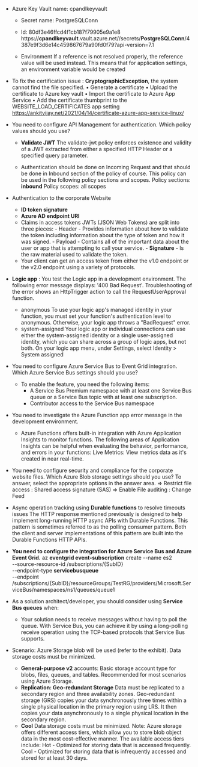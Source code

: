 - Azure Key Vault name: cpandlkeyvault
  - Secret name: PostgreSQLConn
  - Id: 80df3e46ffcd4f1cb187f79905e9a1e8
  https://**cpandlkeyvault**.vault.azure.net//secrets/**PostgreSQLConn**/4387e9f3d6e14c459867679a90fd0f79?api-version=7.1

  - Environment
      If a reference is not resolved properly, the reference value will be used instead. This means that for application settings, an environment variable would be created


- To fix the certification issue : **CryptographicException**, the system cannot find the file specified.
    • Generate a certificate
    • Upload the certificate to Azure key vault
    • Import the certificate to Azure App Service
    • Add the certificate thumbprint to the WEBSITE_LOAD_CERTIFICATES app setting
    https://ankitvijay.net/2021/04/14/certificate-azure-app-service-linux/


- You need to configure API Management for authentication. Which policy values should you use?
   - **Validate JWT**
      The validate-jwt policy enforces existence and validity of a JWT extracted from either a specified HTTP Header or a specified query parameter.

   - Authentication should be done on Incoming Request and that should be done in Inbound section of the policy of course.
      This policy can be used in the following policy sections and scopes.
      Policy sections: **inbound**
      Policy scopes: all scopes


- Authentication to the corporate Website
  - **ID token signature**
  - **Azure AD endpoint URI**
  - Claims in access tokens
        JWTs (JSON Web Tokens) are split into three pieces:
        - Header - Provides information about how to validate the token including information about the type of token and how it was signed.
        - Payload - Contains all of the important data about the user or app that is attempting to call your service.
        - **Signature** - Is the raw material used to validate the token.
  - Your client can get an access token from either the v1.0 endpoint or the v2.0 endpoint using a variety of protocols.


- **Logic app** :
You test the Logic app in a development environment. The following error message displays: '400 Bad Request'.
Troubleshooting of the error shows an HttpTrigger action to call the RequestUserApproval function.
  - anonymous
  To use your logic app's managed identity in your function, you must set your function's authentication level to anonymous. Otherwise, your logic app throws a "BadRequest" error.
  - system-assigned
  Your logic app or individual connections can use either the system-assigned identity or a single user-assigned identity, which you can share across a group of logic apps, but not both. On your logic app menu, under Settings, select Identity > System assigned

- You need to configure Azure Service Bus to Event Grid integration.
Which Azure Service Bus settings should you use?
  - To enable the feature, you need the following items:
    - A Service Bus Premium namespace with at least one Service Bus queue or a Service Bus topic with at least one subscription.
    - Contributor access to the Service Bus namespace

- You need to investigate the Azure Function app error message in the development environment.
  - Azure Functions offers built-in integration with Azure Application Insights to monitor functions.
    The following areas of Application Insights can be helpful when evaluating the behavior, performance, and errors in your functions:
    Live Metrics: View metrics data as it's created in near real-time.


- You need to configure security and compliance for the corporate website files.
Which Azure Blob storage settings should you use? To answer, select the appropriate options in the answer area.
  => Restrict file access : Shared access signature (SAS)
  => Enable File auditing : Change Feed


- Async operation tracking using **Durable functions** to resolve timeouts issues
The HTTP response mentioned previously is designed to help implement long-running HTTP async APIs with Durable Functions. This pattern is sometimes referred to as the polling consumer pattern.
Both the client and server implementations of this pattern are built into the Durable Functions HTTP APIs.

- **You need to configure the integration for Azure Service Bus and Azure Event Grid.**
  az **eventgrid event-subscription** create --name es2 \
    --source-resource-id /subscriptions/{SubID} \
    --endpoint-type **servicebusqueue** \
    --endpoint /subscriptions/{SubID}/resourceGroups/TestRG/providers/Microsoft.ServiceBus/namespaces/ns1/queues/queue1


- As a solution architect/developer, you should consider using **Service Bus queues** when:
  - Your solution needs to receive messages without having to poll the queue. With Service Bus, you can achieve it by using a long-polling receive operation using the TCP-based protocols that Service Bus supports.


- Scenario: Azure Storage blob will be used (refer to the exhibit). Data storage costs must be minimized.
    - **General-purpose v2** accounts: Basic storage account type for blobs, files, queues, and tables. Recommended for most scenarios using Azure Storage.
    - **Replication: Geo-redundant Storage**  Data must be replicated to a secondary region and three availability zones. Geo-redundant storage (GRS) copies your data synchronously three times within a single physical location in the primary region using LRS. It then copies your data asynchronously to a single physical location in the secondary region.
    - **Cool**
      Data storage costs must be minimized.
      Note: Azure storage offers different access tiers, which allow you to store blob object data in the most cost-effective manner. The available access tiers include:
      Hot - Optimized for storing data that is accessed frequently.
      Cool - Optimized for storing data that is infrequently accessed and stored for at least 30 days.